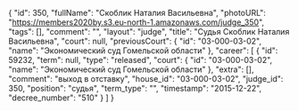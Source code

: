 {
    "id": 350,
    "fullName": "Скоблик Наталия Васильевна",
    "photoURL": "https://members2020by.s3.eu-north-1.amazonaws.com/judge_350",
    "tags": [],
    "comment": "",
    "layout": "judge",
    "title": "Судья Скоблик Наталия Васильевна",
    "court": null,
    "previousCourt": {
        "id": "03-000-03-02",
        "name": "Экономический суд Гомельской области"
    },
    "career": [
        {
            "id": 59232,
            "term": null,
            "type": "released",
            "court": {
                "id": "03-000-03-02",
                "name": "Экономический суд Гомельской области"
            },
            "extra": [],
            "comment": "выход в отставку",
            "house_id": "03-000-03-02",
            "judge_id": 350,
            "position": "судья",
            "term_type": "",
            "timestamp": "2015-12-22",
            "decree_number": "510"
        }
    ]
}